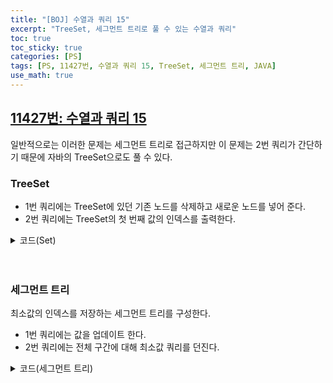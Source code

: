 ```yaml
---
title: "[BOJ] 수열과 쿼리 15"
excerpt: "TreeSet, 세그먼트 트리로 풀 수 있는 수열과 쿼리"
toc: true
toc_sticky: true
categories: [PS]
tags: [PS, 11427번, 수열과 쿼리 15, TreeSet, 세그먼트 트리, JAVA]
use_math: true
---
```


## [11427번: 수열과 쿼리 15](https://www.acmicpc.net/problem/11427)

일반적으로는 이러한 문제는 세그먼트 트리로 접근하지만 이 문제는 2번 쿼리가 간단하기 때문에 자바의 TreeSet으로도 풀 수 있다. <br>

### TreeSet
- 1번 쿼리에는 TreeSet에 있던 기존 노드를 삭제하고 새로운 노드를 넣어 준다.
- 2번 쿼리에는 TreeSet의 첫 번째 값의 인덱스를 출력한다.

<details>
<summary p style="cursor:pointer">코드(Set)</summary>
<div markdown="1">

```java
import java.io.*;
import java.util.*;

public class Main {

    static FastIO io = new FastIO();
    static int N, M;
    static int[] arr;

    public static void main(String... args) throws IOException {
        N = io.nextInt();
        arr = new int[N + 1];
        Set<Node> ts = new TreeSet<>();
        StringBuilder res = new StringBuilder();
        for (int i = 1; i < N + 1; i++) {
            arr[i] = io.nextInt();
            ts.add(new Node(i, arr[i]));
        }
        M = io.nextInt();
        for (int i = 0; i < M; i++) {
            if (io.nextInt() == 1) {
                int a = io.nextInt(), b = io.nextInt();
                ts.remove(new Node(a, arr[a]));
                arr[a] = b;
                ts.add(new Node(a, arr[a]));
            }
            else {
                res.append(ts.iterator().next().idx).append('\n');
            }
        }
        io.write(res);
    }

}

class Node implements Comparable<Node> {
    int idx, val;

    public Node(int idx, int val) {
        this.idx = idx;
        this.val = val;
    }

    @Override
    public int compareTo(Node node) {
        if (this.val == node.val)
            return this.idx - node.idx;
        return this.val - node.val;
    }

}

class FastIO { ... }	// 생략
```

</div>
</details>

<br>
<br>

### 세그먼트 트리 
최소값의 인덱스를 저장하는 세그먼트 트리를 구성한다. <br>

- 1번 쿼리에는 값을 업데이트 한다.
- 2번 쿼리에는 전체 구간에 대해 최소값 쿼리를 던진다.

<details>
<summary p style="cursor:pointer">코드(세그먼트 트리)</summary>
<div markdown="1">

```java
import java.io.*;
import java.util.*;

public class Main {

    static FastIO io = new FastIO();
    static int N, M, H;
    static int[] arr, tree;

    public static void main(String... args) throws IOException {
        N = io.nextInt();
        arr = new int[N + 1];
        H = 1 << (int)Math.ceil(Math.log(N) / Math.log(2)) + 1;
        tree = new int[H];
        StringBuilder res = new StringBuilder();
        for (int i = 1; i < N + 1; i++) {
            arr[i] = io.nextInt();
        }
        M = io.nextInt();
        init(1, 1, N);
        for (int i = 0; i < M; i++) {
            int q = io.nextInt();
            if (q == 1) {
                int a = io.nextInt(), b = io.nextInt();
                arr[a] = b;
                update(a, b, 1, 1, N);
            }
            else {
                res.append(getMin(1, N, 1, 1, N)).append('\n');
            }
        }
        io.write(res);
    }

    private static int minIdx(int a, int b) {
        return arr[a] <= arr[b] ? a : b;
    }

    private static int init(int node, int start, int end) {
        if (start == end)
            return tree[node] = start;
        int m = (start + end) / 2;
        return tree[node] = minIdx(init(node * 2, start, m), init(node * 2 + 1, m + 1, end));
    }

    private static int update(int idx, int val, int node, int start, int end) {
        if (idx < start || idx > end || start == end)
            return tree[node];
        int m = (start + end) / 2;
        return tree[node] = minIdx(update(idx, val, node * 2, start, m), update(idx, val, node * 2 + 1, m + 1, end));
    }

    private static int getMin(int left, int right, int node, int start, int end) {
        if (right < start || left > end)
            return -1;
        if (left <= start && end <= right)
            return tree[node];
        int m = (start + end) / 2;
        return minIdx(getMin(left, right, node * 2, start, m), getMin(left, right, node * 2 + 1, m + 1, end));
    }
}

class FastIO { ... }    // 생략
```

</div>
</details>

<br>
<br>